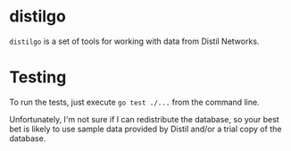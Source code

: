 distilgo
========

`distilgo` is a set of tools for working with data from Distil Networks.

Testing
========

To run the tests, just execute `go test ./...` from the command line.

Unfortunately, I'm not sure if I can redistribute the database, so your best
bet is likely to use sample data provided by Distil and/or a trial copy
of the database.
